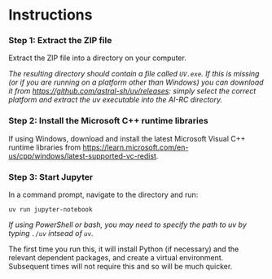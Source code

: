 
# Instructions


### Step 1: Extract the ZIP file

Extract the ZIP file into a directory on your computer.

*The resulting directory should contain a file called `UV.exe`. If this is missing (or if you are running on a platform other than Windows) you can download it from https://github.com/astral-sh/uv/releases: simply select the correct platform and extract the uv executable into the AI-RC directory.*

### Step 2: Install the Microsoft C++ runtime libraries

If using Windows, download and install the latest Microsoft Visual C++ runtime libraries from https://learn.microsoft.com/en-us/cpp/windows/latest-supported-vc-redist.

### Step 3: Start Jupyter

In a command prompt, navigate to the directory and run:

```
uv run jupyter-notebook
```

*If using PowerShell or bash, you may need to specify the path to uv by typing `./uv` intsead of `uv`.*

The first time you run this, it will install Python (if necessary) and the relevant dependent packages, and create a virtual environment. Subsequent times will not require this and so will be much quicker.

